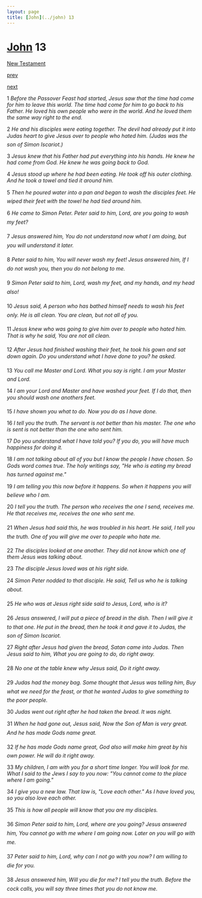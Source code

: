 ```yaml
---
layout: page
title: [John](../john) 13
---
```


# [John](../john) 13

[New Testament](/new-testament)


[prev](john-12.html)


[next](john-14.html)

1 _Before the Passover Feast had started, Jesus saw that the time had come for him to leave this world. The time had come for him to go back to his Father. He loved his own people who were in the world. And he loved them the same way right to the end._

2 _He and his disciples were eating together. The devil had already put it into Judas heart to give Jesus over to people who hated him. (Judas was the son of Simon Iscariot.)_

3 _Jesus knew that his Father had put everything into his hands. He knew he had come from God. He knew he was going back to God._

4 _Jesus stood up where he had been eating. He took off his outer clothing. And he took a towel and tied it around him._

5 _Then he poured water into a pan and began to wash the disciples feet. He wiped their feet with the towel he had tied around him._

6 _He came to Simon Peter. Peter said to him, Lord, are you going to wash my feet?_

7 _Jesus answered him, You do not understand now what I am doing, but you will understand it later._

8 _Peter said to him, You will never wash my feet! Jesus answered him, If I do not wash you, then you do not belong to me._

9 _Simon Peter said to him, Lord, wash my feet, and my hands, and my head also!_

10 _Jesus said, A person who has bathed himself needs to wash his feet only. He is all clean.  You are clean, but not all of you._

11 _Jesus knew who was going to give him over to people who hated him. That is why he said, You are not all clean._

12 _After Jesus had finished washing their feet, he took his gown and sat down again. Do you understand what I have done to you? he asked._

13 _You call me Master and Lord. What you say is right. I am your Master and Lord._

14 _I am your Lord and Master and have washed your feet. If I do that, then you should wash one anothers feet._

15 _I have shown you what to do. Now you do as I have done._

16 _I tell you the truth. The servant is not better than his master. The one who is sent is not better than the one who sent him._

17 _Do you understand what I have told you? If you do, you will have much happiness for doing it._

18 _I am not talking about all of you but I know the people I have chosen. So Gods word comes true. The holy writings say, "He who is eating my bread has turned against me."_

19 _I am telling you this now before it happens. So when it happens you will believe who I am._

20 _I tell you the truth. The person who receives the one I send, receives me. He that receives me, receives the one who sent me._

21 _When Jesus had said this, he was troubled in his heart. He said, I tell you the truth. One of you will give me over to people who hate me._

22 _The disciples looked at one another. They did not know which one of them Jesus was talking about._

23 _The disciple Jesus loved was at his right side._

24 _Simon Peter nodded to that disciple. He said, Tell us who he is talking about._

25 _He who was at Jesus right side said to Jesus, Lord, who is it?_

26 _Jesus answered, I will put a piece of bread in the dish. Then I will give it to that one. He put in the bread, then he took it and gave it to Judas, the son of Simon Iscariot._

27 _Right after Jesus had given the bread, Satan came into Judas. Then Jesus said to him,  What you are going to do, do right away._

28 _No one at the table knew why Jesus said, Do it right away._

29 _Judas had the money bag. Some thought that Jesus was telling him, Buy what we need for the feast, or that he wanted Judas to give something to the poor people._

30 _Judas went out right after he had taken the bread. It was night._

31 _When he had gone out, Jesus said, Now the Son of Man is very great. And he has made Gods name great._

32 _If he has made Gods name great, God also will make him great by his own power. He will do it right away._

33 _My children, I am with you for a short time longer. You will look for me. What I said to the Jews I say to you now: "You cannot come to the place where I am going."_

34 _I give you a new law. That law is, "Love each other." As I have loved you, so you also love each other._

35 _This is how all people will know that you are my disciples._

36 _Simon Peter said to him, Lord, where are you going? Jesus answered him, You cannot go with me where I am going now. Later on you will go with me._

37 _Peter said to him, Lord, why can I not go with you now? I am willing to die for you._

38 _Jesus answered him, Will you die for me? I tell you the truth. Before the cock calls, you will say three times that you do not know me._


